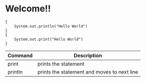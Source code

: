# Welcome!!

```
{
    System.out.println("Hello World")
}
{
    System.out.print("Hello World")
}
```

| Command | Description |
| ----------- | ----------- |
| print | prints the statement |
| println | prints the statement and moves to next line |
